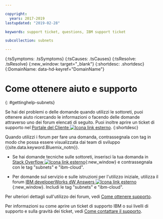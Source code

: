 ```yaml
---

copyright:
  years: 2017-2019
lastupdated: "2019-02-28"

keywords: support ticket, questions, IBM support ticket

subcollection: subnets

---
```


<!-- Common attributes used in the template are defined as follows: -->
{:tsSymptoms: .tsSymptoms} 
{:tsCauses: .tsCauses} 
{:tsResolve: .tsResolve} 
{:new_window: target="_blank"}
{:shortdesc: .shortdesc}
{:DomainName: data-hd-keyref="DomainName"}

<!-- # {{site.data.keyword.blockstorageshort}} troubleshooting
{: #ts} -->
<!-- Provide an appropriate ID above -->

<!-- IN PROGRESS - AUDIENCE BLUE, STAGING ONLY -->


<!-- This is the template for troubleshooting topics.  -->

<!-- The short description section should include the service long name and "Bluemix" for search optimization. Example short description: -->

<!-- Add a heading and content for how to get help and support. Use this template for beta and GA services:  -->
# Come ottenere aiuto e supporto 
{: #gettinghelp-subnets}

Se hai dei problemi o delle domande quando utilizzi le sottoreti, puoi ottenere aiuto ricercando le informazioni o facendo delle domande attraverso uno dei forum elencati di seguito. Puoi inoltre aprire un ticket di supporto nel [Portale del Cliente ![Icona link esterno](../../icons/launch-glyph.svg "Icona link esterno")](https://{DomainName}/).
{:shortdesc}

Quando utilizzi i forum per fare una domanda, contrassegnala con tag in modo che possa essere visualizzata dai team di sviluppo {{site.data.keyword.Bluemix_notm}}.
<!--Insert the appropriate Stack Overflow tag for your service for <block-storage> in URL and text below:  -->
* Se hai domande tecniche sulle sottoreti, inserisci la tua domanda in [Stack Overflow ![Icona link esterno](../../icons/launch-glyph.svg "Icona link esterno")](https://stackoverflow.com/search?q=subnets+ibm-cloud){:new_window} e contrassegnala con le tag "subnets" e "ibm-cloud".
<!--Insert the appropriate dW Answers tag for your service for <service_keyword> in URL below:  -->
* Per domande sul servizio e sulle istruzioni per l'utilizzo iniziale, utilizza il forum [IBM developerWorks dW Answers ![Icona link esterno](../../icons/launch-glyph.svg "Icona link esterno")](https://developer.ibm.com/answers/topics/subnets.html?smartspace=ibm-cloud){:new_window}. Includi le tag "subnets" e "ibm-cloud".

Per ulteriori dettagli sull'utilizzo dei forum, vedi [Come ottenere supporto](/docs/get-support?topic=get-support-getting-customer-support).

Per informazioni su come aprire un ticket di supporto IBM o sui livelli di supporto e sulla gravità dei ticket, vedi [Come contattare il supporto](/docs/get-support?topic=get-support-getting-customer-support).
